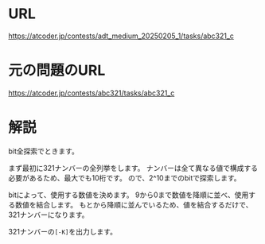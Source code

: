 # URL
https://atcoder.jp/contests/adt_medium_20250205_1/tasks/abc321_c

# 元の問題のURL
https://atcoder.jp/contests/abc321/tasks/abc321_c

# 解説
bit全探索でときます。

まず最初に321ナンバーの全列挙をします。
ナンバーは全て異なる値で構成する必要があるため、最大でも10桁です。
ので、2^10までのbitで探索します。

bitによって、使用する数値を決めます。
9から0まで数値を降順に並べ、使用する数値を結合します。
もとから降順に並んでいるため、値を結合するだけで、321ナンバーになります。

321ナンバーの`[-K]`を出力します。
